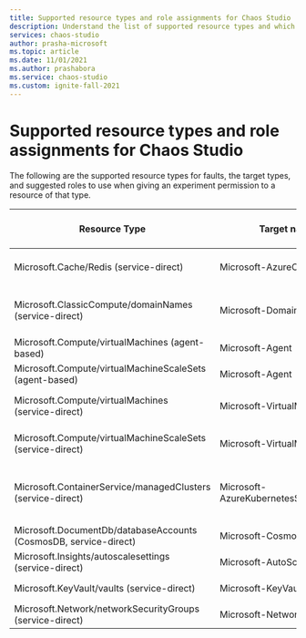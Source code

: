 ```yaml
---
title: Supported resource types and role assignments for Chaos Studio
description: Understand the list of supported resource types and which role assignment is needed to enable an experiment to run a fault against that resource type.
services: chaos-studio
author: prasha-microsoft 
ms.topic: article
ms.date: 11/01/2021
ms.author: prashabora
ms.service: chaos-studio
ms.custom: ignite-fall-2021
---
```


# Supported resource types and role assignments for Chaos Studio

The following are the supported resource types for faults, the target types, and suggested roles to use when giving an experiment permission to a resource of that type.

| Resource Type                                                    | Target name/type                          | Suggested role assignment                   |
|-------------------------------------------------------------------|--------------------------------------------|----------------------------------------------|
| Microsoft.Cache/Redis (service-direct)                           | Microsoft-AzureCacheForRedis              | Redis Cache Contributor                     |
| Microsoft.ClassicCompute/domainNames (service-direct)            | Microsoft-DomainNames                     | Classic Virtual Machine Contributor         |
| Microsoft.Compute/virtualMachines (agent-based)                  | Microsoft-Agent                           | Reader                                      |
| Microsoft.Compute/virtualMachineScaleSets (agent-based)          | Microsoft-Agent                           | Reader                                      |
| Microsoft.Compute/virtualMachines (service-direct)               | Microsoft-VirtualMachine                  | Virtual Machine Contributor                 |
| Microsoft.Compute/virtualMachineScaleSets (service-direct)       | Microsoft-VirtualMachineScaleSet          | Virtual Machine Contributor                 |
| Microsoft.ContainerService/managedClusters (service-direct)      | Microsoft-AzureKubernetesServiceChaosMesh | Azure Kubernetes Service Cluster Admin Role |
| Microsoft.DocumentDb/databaseAccounts (CosmosDB, service-direct) | Microsoft-CosmosDB                        | Cosmos DB Operator                          |
| Microsoft.Insights/autoscalesettings (service-direct)            | Microsoft-AutoScaleSettings               |                                             |
| Microsoft.KeyVault/vaults (service-direct)                       | Microsoft-KeyVault                        | Key Vault Contributor                       |
| Microsoft.Network/networkSecurityGroups (service-direct)         | Microsoft-NetworkSecurityGroup            | Network Contributor                         |
